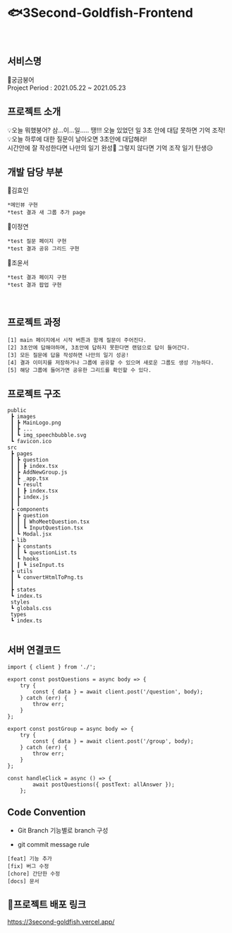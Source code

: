 # 🐟3Second-Goldfish-Frontend
<br/>

## 서비스명
🐠궁금붕어
<br/>
Project Period : 2021.05.22 ~ 2021.05.23
## 프로젝트 소개 
💡오늘 뭐했붕어? 삼...이...일..... 땡!!! 오늘 있었던 일 3초 안에 대답 못하면 기억 조작!
</br>
💡오늘 하루에 대한 질문이 날아오면 3초안에 대답해라! 
</br>  시간안에 잘 작성한다면 나만의 일기 완성🤩 그렇지 않다면 기억 조작 일기 탄생😥 
</br>

## 개발 담당 부분
🙌김효인
```
*메인뷰 구현
*test 결과 새 그룹 추가 page
```
🙌이정연
```
*test 질문 페이지 구현
*test 결과 공유 그리드 구현
```
🙌조윤서
```
*test 결과 페이지 구현
*test 결과 팝업 구현
```
</br>

## 프로젝트 과정
```
[1] main 페이지에서 시작 버튼과 함께 질문이 주어진다.
[2] 3초안에 답해야하며, 3초안에 답하지 못한다면 랜덤으로 답이 들어간다.
[3] 모든 질문에 답을 작성하면 나만의 일기 성공! 
[4] 결과 이미지를 저장하거나 그룹에 공유할 수 있으며 새로운 그룹도 생성 가능하다.
[5] 해당 그룹에 들어가면 공유한 그리드를 확인할 수 있다.
```

## 프로젝트 구조
```
public
 ┣ images
 ┃ ┣ MainLogo.png
 ┃ ┣ ...
 ┃ ┗ img_speechbubble.svg
 ┗ favicon.ico
src
 ┣ pages
 ┃ ┣ question
 ┃ ┃ ┣ index.tsx
 ┃ ┣ AddNewGroup.js
 ┃ ┣ _app.tsx
 ┃ ┗ result
 ┃ ┃ ┣ index.tsx
 ┃ ┣ index.js
 ┃ ┃ 
 ┣ components
 ┃ ┣ question
 ┃ ┃ ┃ WhoMeetQuestion.tsx
 ┃ ┃ ┗ InputQuestion.tsx
 ┃ ┗ Modal.jsx
 ┣ lib
 ┃ ┣ constants
 ┃ ┃ ┗ questionList.ts
 ┃ ┗ hooks
 ┃ ┃ ┗ iseInput.ts
 ┣ utils
 ┃ ┗ convertHtmlToPng.ts
 ┃  
 ┣ states
 ┗ index.ts 
 styles
 ┗ globals.css
 types
 ┗ index.ts
 

```
## 서버 연결코드
```
import { client } from './';

export const postQuestions = async body => {
	try {
		const { data } = await client.post('/question', body);
	} catch (err) {
		throw err;
	}
};

export const postGroup = async body => {
	try {
		const { data } = await client.post('/group', body);
	} catch (err) {
		throw err;
	}
};
```

```
const handleClick = async () => {
		await postQuestions({ postText: allAnswer });
	};
 ```


## Code Convention
* Git Branch
기능별로 branch 구성

* git commit message rule
```
[feat] 기능 추가
[fix] 버그 수정
[chore] 간단한 수정
[docs] 문서
```

## 🌼프로젝트 배포 링크
https://3second-goldfish.vercel.app/
